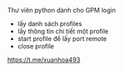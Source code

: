 Thư viên python dành cho GPM login
- lấy danh sách profiles
- lấy thông tin chi tiết một profile
- start profile để lấy port remote
- close profile
  
https://t.me/xuanhoa493
